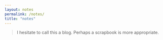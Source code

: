 ```yaml
---
layout: notes
permalink: /notes/
title: "notes"
---
```


> I hesitate to call this a blog. Perhaps a scrapbook is more appropriate.
